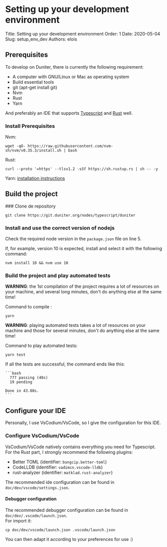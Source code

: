 
# Setting up your development environment

Title: Setting up your development environment
Order: 1
Date: 2020-05-04
Slug: setup_env_dev
Authors: elois

## Prerequisites

To develop on Duniter, there is currently the following requirement:

- A computer with GNU/Linux or Mac as operating system
- Build essential tools
- git (apt-get install git)
- Nvm
- Rust
- Yarn

And preferably an IDE that supports [Typescript] and [Rust] well.

[Rust]: https://www.rust-lang.org/
[Typescript]: https://www.typescriptlang.org/

### Install Prerequisites

Nvm:

    wget -qO- https://raw.githubusercontent.com/nvm-sh/nvm/v0.35.3/install.sh | bash

Rust:

    curl --proto '=https' --tlsv1.2 -sSf https://sh.rustup.rs | sh -- -y

Yarn: [installation instructions][yarn]

## Build the project

### Clone de repository

    git clone https://git.duniter.org/nodes/typescript/duniter

### Install and use the correct version of nodejs

Check the required node version in the `package.json` file on line 5.

If, for example, version 10 is expected, install and select it with the following command:

    nvm install 10 && nvm use 10

### Build the project and play automated tests

**WARNING**: the 1st compilation of the project requires a lot of resources on your machine, and several long minutes, don't do anything else at the same time!

Command to compile :

    yarn

**WARNING**: playing automated tests takes a lot of resources on your machine and those for several minutes, don't do anything else at the same time!

Command to play automated tests:

    yarn test

If all the tests are successful, the command ends like this:

    ```bash
      777 passing (40s)
      19 pending

    Done in 43.80s.
    ```

## Configure your IDE

Personally, I use VsCodium/VsCode, so I give the configuration for this IDE.

### Configure VsCodium/VsCode

VsCodium/VsCode natively contains everything you need for Typescript.  
For the Rust part, I strongly recommend the following plugins:

- Better TOML (identifier: `bungcip.better-toml`)
- CodeLLDB (identifier: `vadimcn.vscode-lldb`)
- rust-analyzer (identifier: `matklad.rust-analyzer`)

The recommended ide configuration can be found in `doc/dev/vscode/settings.json`.

#### Debugger configuration

The recommended debugger configuration can be found in `doc/dev/.vscode/launch.json`.  
For import it:

    cp doc/dev/vscode/launch.json .vscode/launch.json

You can then adapt it according to your preferences for use :)

[Rust]: https://www.rust-lang.org/
[Typescript]: https://www.typescriptlang.org/
[yarn]: https://classic.yarnpkg.com/en/docs/install/
